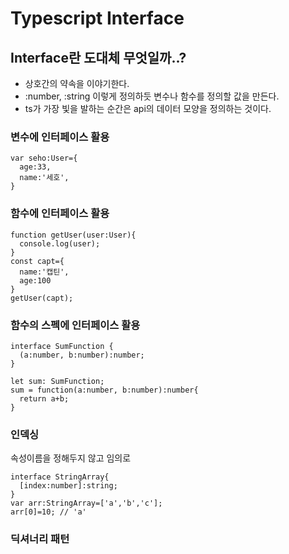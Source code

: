 # Typescript Interface

## Interface란 도대체 무엇일까..?
- 상호간의 약속을 이야기한다.
- :number, :string 이렇게 정의하듯 변수나 함수를 정의할 값을 만든다.
- ts가 가장 빛을 발하는 순간은 api의 데이터 모양을 정의하는 것이다.

### 변수에 인터페이스 활용
```
var seho:User={
  age:33,
  name:'세호',
}
```
### 함수에 인터페이스 활용
```
function getUser(user:User){
  console.log(user);
}
const capt={
  name:'캡틴',
  age:100
}
getUser(capt);
```
### 함수의 스펙에 인터페이스 활용
```
interface SumFunction {
  (a:number, b:number):number;
}

let sum: SumFunction;
sum = function(a:number, b:number):number{
  return a+b;
}
```
### 인덱싱
속성이름을 정해두지 않고 임의로
```
interface StringArray{
  [index:number]:string;
}
var arr:StringArray=['a','b','c'];
arr[0]=10; // 'a'
```

### 딕셔너리 패턴